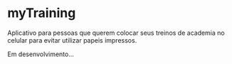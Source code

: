 # myTraining
Aplicativo para pessoas que querem colocar seus treinos de academia no celular para evitar utilizar papeis impressos.

Em desenvolvimento...
